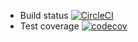 - Build status [![CircleCI](https://circleci.com/gh/phuong15032000/phuongtran-todo-list/tree/master.svg?style=svg)](https://circleci.com/gh/phuong15032000/phuongtran-todo-list/tree/master)
- Test coverage [![codecov](https://codecov.io/gh/phuong15032000/phuongtran-todo-list/branch/master/graph/badge.svg?token=OOBBX4KI3O)](https://codecov.io/gh/phuong15032000/phuongtran-todo-list)



